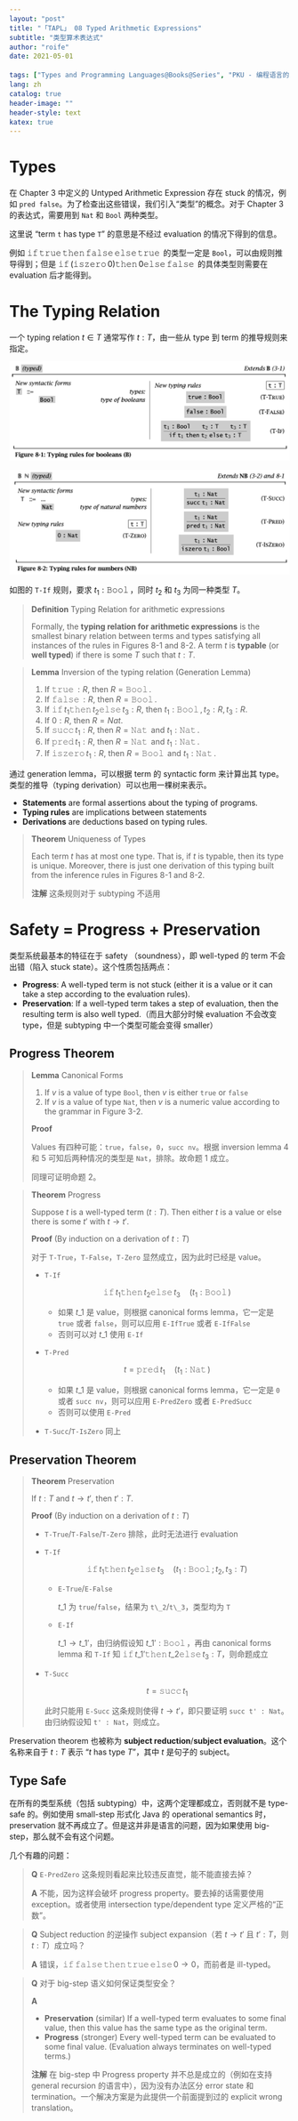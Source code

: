 ```yaml
---
layout: "post"
title: "「TAPL」 08 Typed Arithmetic Expressions"
subtitle: "类型算术表达式"
author: "roife"
date: 2021-05-01

tags: ["Types and Programming Languages@Books@Series", "PKU - 编程语言的设计原理@Courses@Series", "程序语言理论@Tags@Tags", "类型系统@Tags@Tags"]
lang: zh
catalog: true
header-image: ""
header-style: text
katex: true
---
```


# Types

在 Chapter 3 中定义的 Untyped Arithmetic Expression 存在 stuck 的情况，例如 `pred false`。为了检查出这些错误，我们引入“类型”的概念。对于 Chapter 3 的表达式，需要用到 `Nat` 和 `Bool` 两种类型。

这里说 “term `t` has type `T`” 的意思是不经过 evaluation 的情况下得到的信息。

例如 $\operatorname{\mathtt{if}} \operatorname{\mathtt{true}} \operatorname{\mathtt{then}} \operatorname{\mathtt{false}} \operatorname{\mathtt{else}} \operatorname{\mathtt{true}}$ 的类型一定是 `Bool`，可以由规则推导得到；但是 $\operatorname{\mathtt{if}} (\operatorname{\mathtt{iszero}} 0) \operatorname{\mathtt{then}} 0 \operatorname{\mathtt{else}} \operatorname{\mathtt{false}}$ 的具体类型则需要在 evaluation 后才能得到。

# The Typing Relation

一个 typing relation $t \in T$ 通常写作 $t : T$，由一些从 type 到 term 的推导规则来指定。

![8-1 Typing rules for booleans](/img/in-post/post-tapl/8-1-typing-rules-for-booleans.png)

![8-2 Typing rules for numbers](/img/in-post/post-tapl/8-2-typing-rules-for-numbers.png)

如图的 `T-If` 规则，要求 $t_1 : \operatorname{\mathtt{Bool}}$，同时  $t_2$ 和 $t_3$ 为同一种类型 $T$。

> **Definition** Typing Relation for arithmetic expressions
>
> Formally, the **typing relation for arithmetic expressions** is the smallest binary relation between terms and types satisfying all instances of the rules in Figures 8-1 and 8-2. A term $t$ is **typable** (or **well typed**) if there is some $T$ such that $t : T$.

> **Lemma** Inversion of the typing relation (Generation Lemma)
>
> 1. If $\operatorname{\mathtt{true}} : R$, then $R = \operatorname{\mathtt{Bool}}$.
> 2. If $\operatorname{\mathtt{false}} : R$, then $R = \operatorname{\mathtt{Bool}}$.
> 3. If $\operatorname{\mathtt{if}} t_1 \operatorname{\mathtt{then}} t_2 \operatorname{\mathtt{else}} t_3 : R$, then $t_1 : \operatorname{\mathtt{Bool}}, t_2 : R, t_3 : R$.
> 4. If $0 : R$, then $R = Nat$.
> 5. If $\operatorname{\mathtt{succ}} t_1 : R$, then $R = \operatorname{\mathtt{Nat}}$ and $t_1 : \operatorname{\mathtt{Nat}}$.
> 6. If $\operatorname{\mathtt{pred}} t_1 : R$, then $R = \operatorname{\mathtt{Nat}}$ and $t_1 : \operatorname{\mathtt{Nat}}$.
> 7. If $\operatorname{\mathtt{iszero}} t_1 : R$, then $R = \operatorname{\mathtt{Bool}}$ and $t_1 : \operatorname{\mathtt{Nat}}$.

通过 generation lemma，可以根据 term 的 syntactic form 来计算出其 type。类型的推导（typing derivation）可以也用一棵树来表示。

- **Statements** are formal assertions about the typing of programs.
- **Typing rules** are implications between statements
- **Derivations** are deductions based on typing rules.

> **Theorem** Uniqueness of Types
>
> Each term $t$ has at most one type. That is, if $t$ is typable, then its type is unique. Moreover, there is just one derivation of this typing built from the inference rules in Figures 8-1 and 8-2.
>
> **注解** 这条规则对于 subtyping 不适用

# Safety = Progress + Preservation

类型系统最基本的特征在于 safety （soundness），即 well-typed 的 term 不会出错（陷入 stuck state）。这个性质包括两点：
- **Progress**: A well-typed term is not stuck (either it is a value or it can take a step according to the evaluation rules).
- **Preservation**: If a well-typed term takes a step of evaluation, then the resulting term is also well typed.（而且大部分时候 evaluation 不会改变 type，但是 subtyping 中一个类型可能会变得 smaller）

## Progress Theorem

> **Lemma** Canonical Forms
>
> 1. If $v$ is a value of type `Bool`, then $v$ is either `true` or `false`
> 2. If $v$ is a value of type `Nat`, then $v$ is a numeric value according to the grammar in Figure 3-2.
>
> **Proof**
>
> Values 有四种可能：`true`，`false`，`0`，`succ nv`。根据 inversion lemma 4 和 5 可知后两种情况的类型是 `Nat`，排除。故命题 1 成立。
>
> 同理可证明命题 2。

> **Theorem** Progress
>
> Suppose $t$ is a well-typed term ($t : T$). Then either $t$ is a value or else there is some $t'$ with $t \rightarrow t'$.
>
> **Proof** (By induction on a derivation of $t : T$)
>
> 对于 `T-True`，`T-False`，`T-Zero` 显然成立，因为此时已经是 value。
>
> - `T-If`
>
>   $$
>   \operatorname{\mathtt{if}} t_1 \operatorname{\mathtt{then}} t_2 \operatorname{\mathtt{else}} t_3 \quad (t_1 : \operatorname{\mathtt{Bool}})
>   $$
>
>   + 如果 $t\_1$ 是 value，则根据 canonical forms lemma，它一定是 `true` 或者 `false`，则可以应用 `E-IfTrue` 或者 `E-IfFalse`
>   + 否则可以对 $t\_1$ 使用 `E-If`
>
> - `T-Pred`
>
>   $$
>   t = \operatorname{\mathtt{pred}} t_1 \quad (t_1 : \operatorname{\mathtt{Nat}})
>   $$
>
>   + 如果 $t\_1$ 是 value，则根据 canonical forms lemma，它一定是 `0` 或者 `succ nv`，则可以应用 `E-PredZero` 或者 `E-PredSucc`
>   + 否则可以使用 `E-Pred`
>
> - `T-Succ`/`T-IsZero` 同上

## Preservation Theorem

> **Theorem** Preservation
>
> If $t : T$ and $t \rightarrow t'$, then $t' : T$.
>
> **Proof** (By induction on a derivation of $t : T$)
>
> - `T-True`/`T-False`/`T-Zero` 排除，此时无法进行 evaluation
> - `T-If`
>
>   $$
>   \operatorname{\mathtt{if}} t_1 \operatorname{\mathtt{then}} t_2 \operatorname{\mathtt{else}} t_3 \quad (t_1 : \operatorname{\mathtt{Bool}}; t_2, t_3 : T)
>   $$
>
>   + `E-True`/`E-False`
>
>     $t\_1$ 为 `true`/`false`，结果为 `t\_2`/`t\_3`，类型均为 `T`
>
>   + `E-If`
>
>     $t\_1 \rightarrow t\_1'$，由归纳假设知 $t\_1' : \operatorname{\mathtt{Bool}}$，再由 canonical forms lemma 和 `T-If` 知 $\operatorname{\mathtt{if}} t\_1' \operatorname{\mathtt{then}} t\_2 \operatorname{\mathtt{else}} t_3 : T$，则命题成立
>
> - `T-Succ`
>
>   $$
>   t = \operatorname{\mathtt{succ}} t_1
>   $$
>
>   此时只能用 `E-Succ` 这条规则使得 $t \rightarrow t'$，即只要证明 `succ t' : Nat`。由归纳假设知 `t' : Nat`，则成立。

Preservation theorem 也被称为 **subject reduction**/**subject evaluation**。这个名称来自于 $t : T$ 表示 “$t$ has type $T$”，其中 $t$ 是句子的 subject。

## Type Safe

在所有的类型系统（包括 subtyping）中，这两个定理都成立，否则就不是 type-safe 的。例如使用 small-step 形式化 Java 的 operational semantics 时，preservation 就不再成立了。但是这并非是语言的问题，因为如果使用 big-step，那么就不会有这个问题。

几个有趣的问题：

> **Q** `E-PredZero` 这条规则看起来比较违反直觉，能不能直接去掉？
>
> **A** 不能，因为这样会破坏 progress property。要去掉的话需要使用 exception。或者使用 intersection type/dependent type 定义严格的“正数”。

> **Q** Subject reduction 的逆操作 subject expansion（若 $t \rightarrow t'$ 且 $t' : T$，则 $t : T$）成立吗？
>
> **A** 错误，$\operatorname{\mathtt{if}} \operatorname{\mathtt{false}} \operatorname{\mathtt{then}} \operatorname{\mathtt{true}} \operatorname{\mathtt{else}} 0 \rightarrow 0$，而前者是 ill-typed。

> **Q** 对于 big-step 语义如何保证类型安全？
>
> **A**
>
> - **Preservation** (similar) If a well-typed term evaluates to some final value, then this value has the same type as the original term.
> - **Progress** (stronger) Every well-typed term can be evaluated to some final value. (Evaluation always terminates on well-typed terms.)
>
> **注解** 在 big-step 中 Progress property 并不总是成立的（例如在支持 general recursion 的语言中），因为没有办法区分 error state 和 termination。一个解决方案是为此提供一个前面提到过的 explicit wrong translation。
